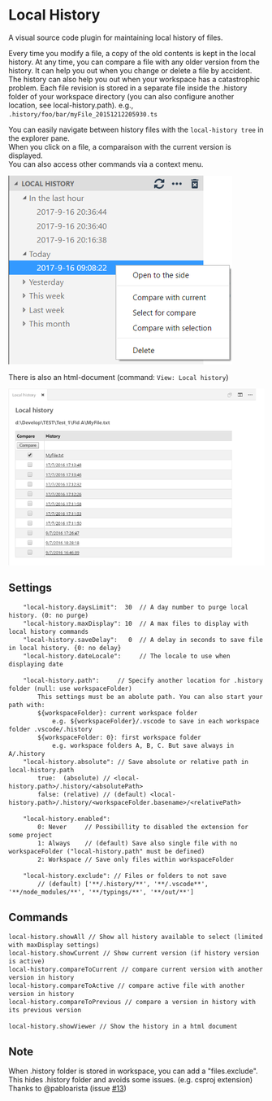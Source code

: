 # Local History

A visual source code plugin for maintaining local history of files.

Every time you modify a file, a copy of the old contents is kept in the local history.
At any time, you can compare a file with any older version from the history.
It can help you out when you change or delete a file by accident.
The history can also help you out when your workspace has a catastrophic problem.
Each file revision is stored in a separate file inside the .history folder of your workspace directory
(you can also configure another location, see local-history.path).
e.g., `.history/foo/bar/myFile_20151212205930.ts`

You can easily navigate between history files with the `local-history tree` in the explorer pane.<BR>
When you click on a file, a comparaison with the current version is displayed.<BR>
You can also access other commands via a context menu.<BR>

![Image of tree](images/Tree.png)

There is also an html-document (command: `View: Local history`)

![Image of html](images/HtmlPreview.png)

## Settings

        "local-history.daysLimit":  30  // A day number to purge local history. (0: no purge)
        "local-history.maxDisplay": 10  // A max files to display with local history commands
        "local-history.saveDelay":   0  // A delay in seconds to save file in local history. {0: no delay}
        "local-history.dateLocale":     // The locale to use when displaying date

        "local-history.path":     // Specify another location for .history folder (null: use workspaceFolder)
            This settings must be an abolute path. You can also start your path with:
            ${workspaceFolder}: current workspace folder
                e.g. ${workspaceFolder}/.vscode to save in each workspace folder .vscode/.history
            ${workspaceFolder: 0}: first workspace folder
                e.g. workspace folders A, B, C. But save always in A/.history
        "local-history.absolute": // Save absolute or relative path in local-history.path
            true:  (absolute) // <local-history.path>/.history/<absolutePath>
            false: (relative) // (default) <local-history.path>/.history/<workspaceFolder.basename>/<relativePath>

        "local-history.enabled":
            0: Never     // Possibillity to disabled the extension for some project
            1: Always    // (default) Save also single file with no workspaceFolder ("local-history.path" must be defined)
            2: Workspace // Save only files within workspaceFolder

        "local-history.exclude": // Files or folders to not save
            // (default) ['**/.history/**', '**/.vscode**', '**/node_modules/**', '**/typings/**', '**/out/**']

## Commands

    local-history.showAll // Show all history available to select (limited with maxDisplay settings)
    local-history.showCurrent // Show current version (if history version is active)
    local-history.compareToCurrent // compare current version with another version in history
    local-history.compareToActive // compare active file with another version in history
    local-history.compareToPrevious // compare a version in history with its previous version

    local-history.showViewer // Show the history in a html document

## Note
When .history folder is stored in workspace, you can add a "files.exclude".
This hides .history folder and avoids some issues. (e.g. csproj extension)<BR>
Thanks to @pabloarista (issue [#13](https://github.com/zabel-xyz/local-history/issues/13))
